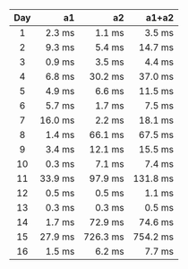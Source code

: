 | Day | a1 | a2 | a1+a2 |
| :---: | ---: | ---: | ---: |
| 1 | 2.3 ms | 1.1 ms | 3.5 ms |
| 2 | 9.3 ms | 5.4 ms | 14.7 ms |
| 3 | 0.9 ms | 3.5 ms | 4.4 ms |
| 4 | 6.8 ms | 30.2 ms | 37.0 ms |
| 5 | 4.9 ms | 6.6 ms | 11.5 ms |
| 6 | 5.7 ms | 1.7 ms | 7.5 ms |
| 7 | 16.0 ms | 2.2 ms | 18.1 ms |
| 8 | 1.4 ms | 66.1 ms | 67.5 ms |
| 9 | 3.4 ms | 12.1 ms | 15.5 ms |
| 10 | 0.3 ms | 7.1 ms | 7.4 ms |
| 11 | 33.9 ms | 97.9 ms | 131.8 ms |
| 12 | 0.5 ms | 0.5 ms | 1.1 ms |
| 13 | 0.3 ms | 0.3 ms | 0.5 ms |
| 14 | 1.7 ms | 72.9 ms | 74.6 ms |
| 15 | 27.9 ms | 726.3 ms | 754.2 ms |
| 16 | 1.5 ms | 6.2 ms | 7.7 ms |
